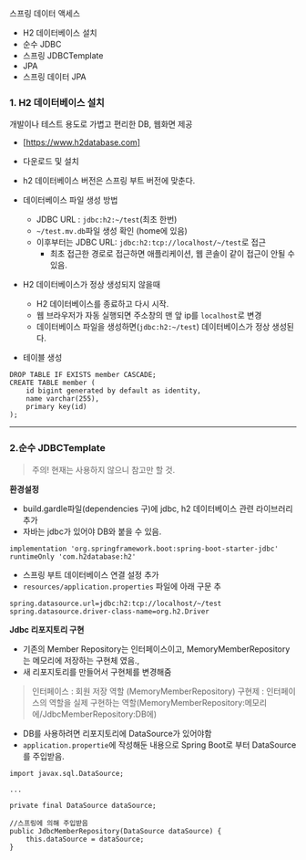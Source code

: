 스프링 데이터 액세스
- H2 데이터베이스 설치
- 순수 JDBC
- 스프링 JDBCTemplate
- JPA
- 스프링 데이터 JPA

### 1. H2 데이터베이스 설치
 개발이나 테스트 용도로 가볍고 편리한 DB, 웹화면 제공
 - [https://www.h2database.com]
 - 다운로드 및 설치
 - h2 데이터베이스 버전은 스프링 부트 버전에 맞춘다.
 - 데이터베이스 파일 생성 방법
	 - JDBC URL : `jdbc:h2:~/test`(최초 한번)
	 - `~/test.mv.db`파일 생성 확인 (home에 있음)
	 - 이후부터는 JDBC URL: `jdbc:h2:tcp://localhost/~/test`로 접근
		 - 최초 접근한 경로로 접근하면 애플리케이션, 웹 콘솔이 같이 접근이 안될 수 있음.

- H2 데이터베이스가 정상 생성되지 않을때
	- H2 데이터베이스를 종료하고 다시 시작.
	- 웹 브라우저가 자동 실행되면 주소창의 맨 앞 ip를 `localhost`로 변경
	- 데이터베이스 파일을 생성하면(`jdbc:h2:~/test`) 데이터베이스가 정상 생성된다.

- 테이블 생성
```
DROP TABLE IF EXISTS member CASCADE;
CREATE TABLE member (
	id bigint generated by default as identity,
	name varchar(255),
	primary key(id)
);
```

***

### 2.순수 JDBCTemplate 
>주의! 현재는 사용하지 않으니 참고만 할 것.

**환경설정**
- build.gardle파일(dependencies 구)에 jdbc, h2 데이터베이스 관련 라이브러리 추가
- 자바는 jdbc가 있어야 DB와 붙을 수 있음.
```
implementation 'org.springframework.boot:spring-boot-starter-jdbc'
runtimeOnly 'com.h2database:h2'
```

- 스프링 부트 데이터베이스 연결 설정 추가
- `resources/application.properties` 파일에 아래 구문 추
```
spring.datasource.url=jdbc:h2:tcp://localhost/~/test
spring.datasource.driver-class-name=org.h2.Driver
```


**Jdbc 리포지토리 구현**
- 기존의 Member Repository는 인터페이스이고, MemoryMemberRepository는 메모리에 저장하는 구현체 였음.,
- 새 리포지토리를 만들어서 구현체를 변경해줌

> 인터페이스 : 회원 저장 역할 (MemoryMemberRepository)
> 구현제 : 인터페이스의 역할을 실제 구현하는 역할(MemoryMemberRepository:메모리에/JdbcMemberRepository:DB에)

- DB를 사용하려면 리포지토리에 DataSource가 있어야함
- `application.propertie`에 작성해둔 내용으로 Spring Boot로 부터 DataSource를 주입받음.
```
import javax.sql.DataSource;

...

private final DataSource dataSource;  

//스프링에 의해 주입받음
public JdbcMemberRepository(DataSource dataSource) {  
    this.dataSource = dataSource;  
}
```

